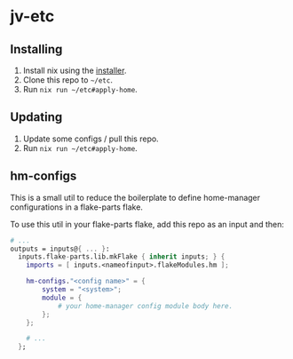 # jv-etc

## Installing

1. Install nix using the [installer](https://github.com/DeterminateSystems/nix-installer).
2. Clone this repo to `~/etc`.
3. Run `nix run ~/etc#apply-home`.

## Updating

1. Update some configs / pull this repo.
2. Run `nix run ~/etc#apply-home`.

## hm-configs

This is a small util to reduce the boilerplate to define home-manager
configurations in a flake-parts flake.

To use this util in your flake-parts flake, add this repo as an input and then:
```nix
# ...
outputs = inputs@{ ... }:
  inputs.flake-parts.lib.mkFlake { inherit inputs; } {
    imports = [ inputs.<nameofinput>.flakeModules.hm ];

    hm-configs."<config name>" = {
        system = "<system>";
        module = {
            # your home-manager config module body here.
        };
    };

    # ...
  };
```
